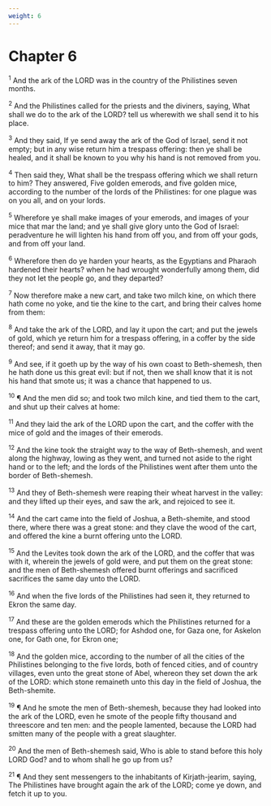 ```yaml
---
weight: 6
---
```


# Chapter 6

<sup>1</sup> And the ark of the LORD was in the country of the Philistines seven months. 

<sup>2</sup> And the Philistines called for the priests and the diviners, saying, What shall we do to the ark of the LORD? tell us wherewith we shall send it to his place. 

<sup>3</sup> And they said, If ye send away the ark of the God of Israel, send it not empty; but in any wise return him a trespass offering: then ye shall be healed, and it shall be known to you why his hand is not removed from you. 

<sup>4</sup> Then said they, What shall be the trespass offering which we shall return to him? They answered, Five golden emerods, and five golden mice, according to the number of the lords of the Philistines: for one plague was on you all, and on your lords. 

<sup>5</sup> Wherefore ye shall make images of your emerods, and images of your mice that mar the land; and ye shall give glory unto the God of Israel: peradventure he will lighten his hand from off you, and from off your gods, and from off your land. 

<sup>6</sup> Wherefore then do ye harden your hearts, as the Egyptians and Pharaoh hardened their hearts? when he had wrought wonderfully among them, did they not let the people go, and they departed? 

<sup>7</sup> Now therefore make a new cart, and take two milch kine, on which there hath come no yoke, and tie the kine to the cart, and bring their calves home from them: 

<sup>8</sup> And take the ark of the LORD, and lay it upon the cart; and put the jewels of gold, which ye return him for a trespass offering, in a coffer by the side thereof; and send it away, that it may go. 

<sup>9</sup> And see, if it goeth up by the way of his own coast to Beth-shemesh, then he hath done us this great evil: but if not, then we shall know that it is not his hand that smote us; it was a chance that happened to us. 

<sup>10</sup> ¶ And the men did so; and took two milch kine, and tied them to the cart, and shut up their calves at home: 

<sup>11</sup> And they laid the ark of the LORD upon the cart, and the coffer with the mice of gold and the images of their emerods. 

<sup>12</sup> And the kine took the straight way to the way of Beth-shemesh, and went along the highway, lowing as they went, and turned not aside to the right hand or to the left; and the lords of the Philistines went after them unto the border of Beth-shemesh. 

<sup>13</sup> And they of Beth-shemesh were reaping their wheat harvest in the valley: and they lifted up their eyes, and saw the ark, and rejoiced to see it. 

<sup>14</sup> And the cart came into the field of Joshua, a Beth-shemite, and stood there, where there was a great stone: and they clave the wood of the cart, and offered the kine a burnt offering unto the LORD. 

<sup>15</sup> And the Levites took down the ark of the LORD, and the coffer that was with it, wherein the jewels of gold were, and put them on the great stone: and the men of Beth-shemesh offered burnt offerings and sacrificed sacrifices the same day unto the LORD. 

<sup>16</sup> And when the five lords of the Philistines had seen it, they returned to Ekron the same day. 

<sup>17</sup> And these are the golden emerods which the Philistines returned for a trespass offering unto the LORD; for Ashdod one, for Gaza one, for Askelon one, for Gath one, for Ekron one; 

<sup>18</sup> And the golden mice, according to the number of all the cities of the Philistines belonging to the five lords, both of fenced cities, and of country villages, even unto the great stone of Abel, whereon they set down the ark of the LORD: which stone remaineth unto this day in the field of Joshua, the Beth-shemite. 

<sup>19</sup> ¶ And he smote the men of Beth-shemesh, because they had looked into the ark of the LORD, even he smote of the people fifty thousand and threescore and ten men: and the people lamented, because the LORD had smitten many of the people with a great slaughter. 

<sup>20</sup> And the men of Beth-shemesh said, Who is able to stand before this holy LORD God? and to whom shall he go up from us? 

<sup>21</sup> ¶ And they sent messengers to the inhabitants of Kirjath-jearim, saying, The Philistines have brought again the ark of the LORD; come ye down, and fetch it up to you. 


